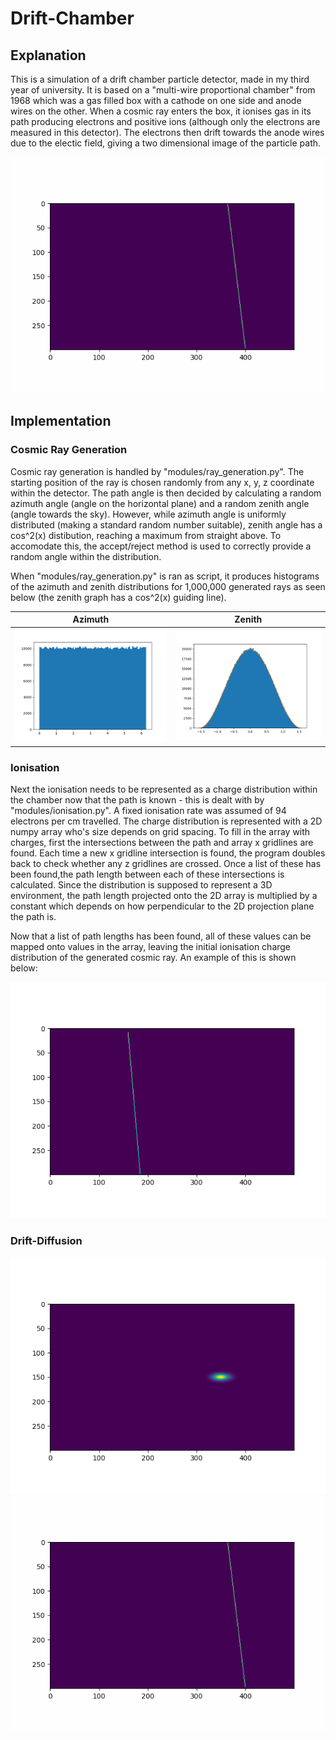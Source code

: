 # Drift-Chamber
## Explanation
This is a simulation of a drift chamber particle detector, made in my third year of university. It is based on a "multi-wire proportional chamber" from 1968 which was a gas filled box with a cathode on one side and anode wires on the other. When a cosmic ray enters the box, it ionises gas in its path producing electrons and positive ions (although only the electrons are measured in this detector). The electrons then drift towards the anode wires due to the electic field, giving a two dimensional image of the particle path.

<img src="/readme_pics/drift_diffusion.gif" />

## Implementation
### Cosmic Ray Generation
Cosmic ray generation is handled by "modules/ray_generation.py". The starting position of the ray is chosen randomly from any x, y, z coordinate within the detector. The path angle is then decided by calculating a random azimuth angle (angle on the horizontal plane) and a random zenith angle (angle towards the sky). However, while azimuth angle is uniformly distributed (making a standard random number suitable), zenith angle has a cos^2(x) distibution, reaching a maximum from straight above. To accomodate this, the accept/reject method is used to correctly provide a random angle within the distribution.

When "modules/ray_generation.py" is ran as script, it produces histograms of the azimuth and zenith distributions for 1,000,000 generated rays as seen below (the zenith graph has a cos^2(x) guiding line).

Azimuth             |  Zenith
:-------------------------:|:-------------------------:
<img src="/readme_pics/Azimuth.png" />  |  <img src="/readme_pics/Zenith.png" />

### Ionisation
Next the ionisation needs to be represented as a charge distribution within the chamber now that the path is known - this is dealt with by "modules/ionisation.py". A fixed ionisation rate was assumed of 94 electrons per cm travelled. The charge distribution is represented with a 2D numpy array who's size depends on grid spacing. To fill in the array with charges, first the intersections between the path and array x gridlines are found. Each time a new x gridline intersection is found, the program doubles back to check whether any z gridlines are crossed. Once a list of these has been found,the path length between each of these intersections is calculated. Since the distribution is supposed to represent a 3D environment, the path length projected onto the 2D array is multiplied by a constant which depends on how perpendicular to the 2D projection plane the path is.

Now that a list of path lengths has been found, all of these values can be mapped onto values in the array, leaving the initial ionisation charge distribution of the generated cosmic ray. An example of this is shown below:

<img src="/readme_pics/Ionised_charges.png" />

### Drift-Diffusion
<img src="/readme_pics/Point_charge.png" />

<img src="/readme_pics/drift_diffusion.gif" />
